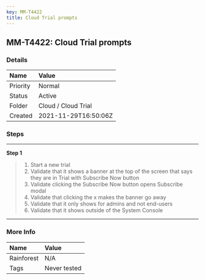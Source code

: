 ```yaml
---
key: MM-T4422
title: Cloud Trial prompts
---
```


## MM-T4422: Cloud Trial prompts

### Details

| Name     | Value                |
| :------- | :------------------- |
| Priority | Normal               |
| Status   | Active               |
| Folder   | Cloud / Cloud Trial  |
| Created  | 2021-11-29T16:50:06Z |

### Steps

<hr/>

**Step 1**

> <article><ol><li>Start a new trial</li><li>Validate that it shows a banner at the top of the screen that says they are in Trial with Subscribe Now button</li><li>Validate clicking the Subscribe Now button opens Subscribe modal</li><li>Validate that clicking the x makes the banner go away</li><li>Validate that it only shows for admins and not end-users</li><li>Validate that it shows outside of the System Console</li></ol></article>

<hr/>

### More Info

| Name       | Value        |
| :--------- | :----------- |
| Rainforest | N/A          |
| Tags       | Never tested |
